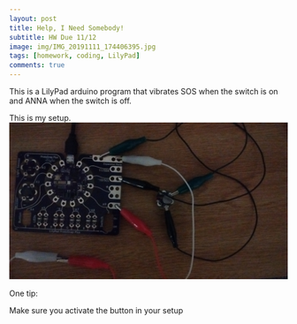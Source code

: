```yaml
---
layout: post
title: Help, I Need Somebody!
subtitle: HW Due 11/12
image: img/IMG_20191111_174406395.jpg
tags: [homework, coding, LilyPad]
comments: true
---
```


This is a LilyPad arduino program that vibrates SOS when the switch is on and ANNA when the switch is off.

This is my setup.
![output](/img/IMG_20191111_174406395.jpg)

One tip:

Make sure you activate the button in your setup
